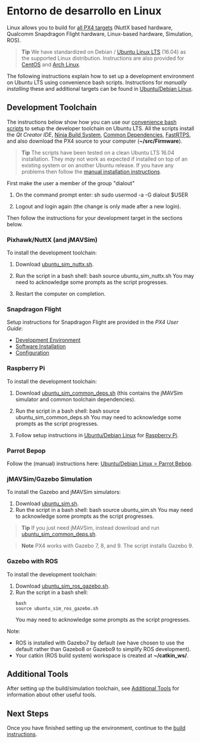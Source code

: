# Entorno de desarrollo en Linux

Linux allows you to build for [all PX4 targets](../setup/dev_env.md#supported-targets) (NuttX based hardware, Qualcomm Snapdragon Flight hardware, Linux-based hardware, Simulation, ROS).

> **Tip** We have standardized on Debian / [Ubuntu Linux LTS](https://wiki.ubuntu.com/LTS) (16.04) as the supported Linux distribution. Instructions are also provided for [CentOS](../setup/dev_env_linux_centos.md) and [Arch Linux](../setup/dev_env_linux_arch.md).

The following instructions explain how to set up a development environment on Ubuntu LTS using convenience bash scripts. Instructions for *manually installing* these and additional targets can be found in [Ubuntu/Debian Linux](../setup/dev_env_linux_ubuntu.md).

## Development Toolchain

The instructions below show how you can use our [convenience bash scripts](../setup/dev_env_linux_ubuntu.md#convenience-bash-scripts) to setup the developer toolchain on Ubuntu LTS. All the scripts install the *Qt Creator IDE*, [Ninja Build System](https://ninja-build.org/), [Common Dependencies](../setup/dev_env_linux_ubuntu.md#common-dependencies), [FastRTPS](../setup/dev_env_linux_ubuntu.md#fastrtps-installation), and also download the PX4 source to your computer (**~/src/Firmware**).

> **Tip** The scripts have been tested on a clean Ubuntu LTS 16.04 installation. They *may* not work as expected if installed on top of an existing system or on another Ubuntu release. If you have any problems then follow the [manual installation instructions](../setup/dev_env_linux_ubuntu.md).

First make the user a member of the group "dialout"

1. On the command prompt enter: 
        sh
        sudo usermod -a -G dialout $USER

2. Logout and login again (the change is only made after a new login).

Then follow the instructions for your development target in the sections below.

### Pixhawk/NuttX (and jMAVSim)

To install the development toolchain:

1. Download <a href="https://raw.githubusercontent.com/PX4/Devguide/master/build_scripts/ubuntu_sim_nuttx.sh" target="_blank" download>ubuntu_sim_nuttx.sh</a>.
2. Run the script in a bash shell: 
        bash
        source ubuntu_sim_nuttx.sh You may need to acknowledge some prompts as the script progresses.

3. Restart the computer on completion.

### Snapdragon Flight

Setup instructions for Snapdragon Flight are provided in the *PX4 User Guide*:

* [Development Environment](https://docs.px4.io/en/flight_controller/snapdragon_flight_dev_environment_installation.html)
* [Software Installation](https://docs.px4.io/en/flight_controller/snapdragon_flight_software_installation.html)
* [Configuration](https://docs.px4.io/en/flight_controller/snapdragon_flight_configuration.html)

### Raspberry Pi

To install the development toolchain:

1. Download <a href="https://raw.githubusercontent.com/PX4/Devguide/master/build_scripts/ubuntu_sim_common_deps.sh" target="_blank" download>ubuntu_sim_common_deps.sh</a> (this contains the jMAVSim simulator and common toolchain dependencies).
2. Run the script in a bash shell: 
        bash
        source ubuntu_sim_common_deps.sh You may need to acknowledge some prompts as the script progresses.

3. Follow setup instructions in [Ubuntu/Debian Linux](../setup/dev_env_linux_ubuntu.md) for [Raspberry Pi](../setup/dev_env_linux_ubuntu.md#raspberry-pi-hardware).

### Parrot Bepop

Follow the (manual) instructions here: [Ubuntu/Debian Linux > Parrot Bebop](../setup/dev_env_linux_ubuntu.md#raspberry-pi-hardware).

### jMAVSim/Gazebo Simulation

To install the Gazebo and jMAVSim simulators:

1. Download <a href="https://raw.githubusercontent.com/PX4/Devguide/master/build_scripts/ubuntu_sim.sh" target="_blank" download>ubuntu_sim.sh</a>.
2. Run the script in a bash shell: 
        bash
        source ubuntu_sim.sh You may need to acknowledge some prompts as the script progresses.

> **Tip** If you just need jMAVSim, instead download and run <a href="https://raw.githubusercontent.com/PX4/Devguide/master/build_scripts/ubuntu_sim_common_deps.sh" target="_blank" download>ubuntu_sim_common_deps.sh</a>.

<span><span></p> 

<blockquote>
  <p>
    <strong>Note</strong> PX4 works with Gazebo 7, 8, and 9. The script installs Gazebo 9.
  </p>
</blockquote>

<h3>
  Gazebo with ROS
</h3>

<p>
  To install the development toolchain:
</p>

<ol start="1">
  <li>
    Download <a href="https://raw.githubusercontent.com/PX4/Devguide/master/build_scripts/ubuntu_sim_ros_gazebo.sh" target="_blank" download>ubuntu_sim_ros_gazebo.sh</a>.
  </li>
  
  <li>
    Run the script in a bash shell: <pre><code>bash
source ubuntu_sim_ros_gazebo.sh</code></pre> You may need to acknowledge some prompts as the script progresses.
  </li>
</ol>

<p>
  Note:
</p>

<ul>
  <li>
    ROS is installed with Gazebo7 by default (we have chosen to use the default rather than Gazebo8 or Gazebo9 to simplify ROS development).
  </li>
  <li>
    Your catkin (ROS build system) workspace is created at <strong>~/catkin_ws/</strong>.
  </li>
</ul>

<h2>
  Additional Tools
</h2>

<p>
  After setting up the build/simulation toolchain, see <a href="../setup/generic_dev_tools.md">Additional Tools</a> for information about other useful tools.
</p>

<h2>
  Next Steps
</h2>

<p>
  Once you have finished setting up the environment, continue to the <a href="../setup/building_px4.md">build instructions</a>.
</p>